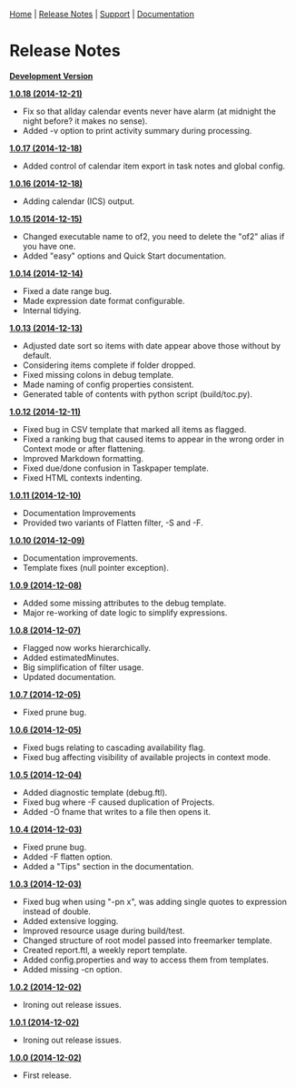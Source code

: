 [Home](README.md) | [Release Notes](RELEASE-NOTES.md) | [Support](SUPPORT.md) | [Documentation](DOCUMENTATION.md)

# Release Notes

**[Development Version](https://github.com/psidnell/ofexport2/archive/master.zip)**

**[1.0.18 (2014-12-21)](https://github.com/psidnell/ofexport2/archive/ofexport-v2-1.0.18.zip)**

- Fix so that allday calendar events never have alarm (at midnight the night before? it makes no sense).
- Added -v option to print activity summary during processing. 

**[1.0.17 (2014-12-18)](https://github.com/psidnell/ofexport2/archive/ofexport-v2-1.0.17.zip)**

- Added control of calendar item export in task notes and global config.

**[1.0.16 (2014-12-18)](https://github.com/psidnell/ofexport2/archive/ofexport-v2-1.0.16.zip)**

- Adding calendar (ICS) output.

**[1.0.15 (2014-12-15)](https://github.com/psidnell/ofexport2/archive/ofexport-v2-1.0.15.zip)**

- Changed executable name to of2, you need to delete the "of2" alias if you have one.
- Added "easy" options and Quick Start documentation.

**[1.0.14 (2014-12-14)](https://github.com/psidnell/ofexport2/archive/ofexport-v2-1.0.14.zip)**

- Fixed a date range bug.
- Made expression date format configurable.
- Internal tidying.

**[1.0.13 (2014-12-13)](https://github.com/psidnell/ofexport2/archive/ofexport-v2-1.0.13.zip)**

- Adjusted date sort so items with date appear above those without by default.
- Considering items complete if folder dropped.
- Fixed missing colons in debug template.
- Made naming of config properties consistent.
- Generated table of contents with python script (build/toc.py).

**[1.0.12 (2014-12-11)](https://github.com/psidnell/ofexport2/archive/ofexport-v2-1.0.12.zip)**

- Fixed bug in CSV template that marked all items as flagged.
- Fixed a ranking bug that caused items to appear in the wrong order in Context mode or after flattening.
- Improved Markdown formatting.
- Fixed due/done confusion in Taskpaper template.
- Fixed HTML contexts indenting.

**[1.0.11 (2014-12-10)](https://github.com/psidnell/ofexport2/archive/ofexport-v2-1.0.11.zip)**

- Documentation Improvements
- Provided two variants of Flatten filter, -S and -F.

**[1.0.10 (2014-12-09)](https://github.com/psidnell/ofexport2/archive/ofexport-v2-1.0.10.zip)**

- Documentation improvements.
- Template fixes (null pointer exception).

**[1.0.9 (2014-12-08)](https://github.com/psidnell/ofexport2/archive/ofexport-v2-1.0.9.zip)**

- Added some missing attributes to the debug template.
- Major re-working of date logic to simplify expressions.

**[1.0.8 (2014-12-07)](https://github.com/psidnell/ofexport2/archive/ofexport-v2-1.0.8.zip)**

- Flagged now works hierarchically.
- Added estimatedMinutes.
- Big simplification of filter usage.
- Updated documentation.

**[1.0.7 (2014-12-05)](https://github.com/psidnell/ofexport2/archive/ofexport-v2-1.0.7.zip)**

- Fixed prune bug.

**[1.0.6 (2014-12-05)](https://github.com/psidnell/ofexport2/archive/ofexport-v2-1.0.6.zip)**

- Fixed bugs relating to cascading availability flag.
- Fixed bug affecting visibility of available projects in context mode.

**[1.0.5 (2014-12-04)](https://github.com/psidnell/ofexport2/archive/ofexport-v2-1.0.5.zip)**

- Added diagnostic template (debug.ftl).
- Fixed bug where -F caused duplication of Projects.
- Added -O fname that writes to a file then opens it.

**[1.0.4 (2014-12-03)](https://github.com/psidnell/ofexport2/archive/ofexport-v2-1.0.4.zip)**

- Fixed prune bug.
- Added -F flatten option.
- Added a "Tips" section in the documentation.

**[1.0.3 (2014-12-03)](https://github.com/psidnell/ofexport2/archive/ofexport-v2-1.0.3.zip)**

- Fixed bug when using "-pn x", was adding single quotes to expression instead of double.
- Added extensive logging.
- Improved resource usage during build/test.
- Changed structure of root model passed into freemarker template.
- Created report.ftl, a weekly report template.
- Added config.properties and way to access them from templates.
- Added missing -cn option.

**[1.0.2 (2014-12-02)](https://github.com/psidnell/ofexport2/archive/ofexport-v2-1.0.2.zip)**

- Ironing out release issues.

**[1.0.1 (2014-12-02)](https://github.com/psidnell/ofexport2/archive/ofexport-v2-1.0.1.zip)**

- Ironing out release issues.

**[1.0.0 (2014-12-02)](https://github.com/psidnell/ofexport2/archive/ofexport-v2-1.0.0.zip)**

- First release.